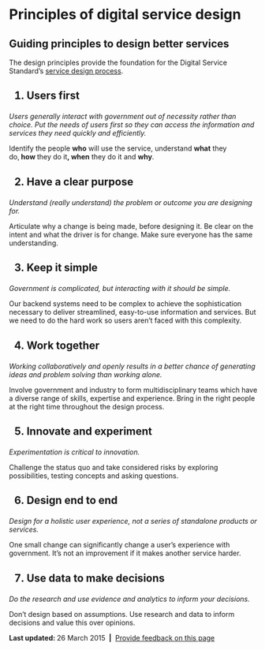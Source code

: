 <!DOCTYPE html PUBLIC "-//W3C//DTD XHTML 1.0 Transitional//EN" "http://www.w3.org/TR/xhtml1/DTD/xhtml1-transitional.dtd">
<html xmlns="http://www.w3.org/1999/xhtml">
<head>
  <meta http-equiv="Content-Type" content="text/html; charset=utf-8" />
  <meta http-equiv="Content-Style-Type" content="text/css" />
  <meta name="generator" content="pandoc" />
  <title></title>
  <style type="text/css">code{white-space: pre;}</style>
</head>
<body>
<h1>
Principles of digital service design
</h1>
<h2>
Guiding principles to design better services
</h2></div>
<p>
The design principles provide the foundation for the Digital Service Standard’s <a href="/standard/service-design-process">service design process</a>.
</p>
<h2>
<ol style="list-style-type: decimal">
<li>Users first
</h2>
<p>
<em>Users generally interact with government out of necessity rather than choice. Put the needs of users first so they can access the information and services they need quickly and efficiently.</em>
</p>
<p>
Identify the people <strong>who</strong> will use the service, understand <strong>what</strong> they do,<strong> how </strong>they do it<strong>, when</strong> they do it and <strong>why</strong>.
</p>
<h2>
<ol start="2" style="list-style-type: decimal">
<li>Have a clear purpose
</h2>
<p>
<em>Understand (really understand) the problem or outcome you are designing for.</em>
</p>
<p>
Articulate why a change is being made, before designing it. Be clear on the intent and what the driver is for change. Make sure everyone has the same understanding.
</p>
<h2>
<ol start="3" style="list-style-type: decimal">
<li>Keep it simple
</h2>
<p>
<em>Government is complicated, but interacting with it should be simple.</em>
</p>
<p>
Our backend systems need to be complex to achieve the sophistication necessary to deliver streamlined, easy-to-use information and services. But we need to do the hard work so users aren’t faced with this complexity.
</p>
<h2>
<ol start="4" style="list-style-type: decimal">
<li>Work together
</h2>
<p>
<em>Working collaboratively and openly results in a better chance of generating ideas and problem solving than working alone.</em>
</p>
<p>
Involve government and industry to form multidisciplinary teams which have a diverse range of skills, expertise and experience. Bring in the right people at the right time throughout the design process.
</p>
<h2>
<ol start="5" style="list-style-type: decimal">
<li>Innovate and experiment
</h2>
<p>
<em>Experimentation is critical to innovation.</em>
</p>
<p>
Challenge the status quo and take considered risks by exploring possibilities, testing concepts and asking questions.
</p>
<h2>
<ol start="6" style="list-style-type: decimal">
<li>Design end to end
</h2>
<p>
<em>Design for a holistic user experience, not a series of standalone products or services.</em>
</p>
<p>
One small change can significantly change a user’s experience with government. It’s not an improvement if it makes another service harder.
</p>
<h2>
<ol start="7" style="list-style-type: decimal">
<li>Use data to make decisions
</h2>
<p>
<em>Do the research and use evidence and analytics to inform your decisions.</em>
</p>
<p>
Don’t design based on assumptions. Use research and data to inform decisions and value this over opinions.
</p>
<p>
<strong>Last updated: </strong>26 March 2015 <strong> |</strong>  <a href="/feedback?url_from=DesignPrinciples">Provide feedback on this page</a>
</p>

</li>
</ol></li>
</ol></li>
</ol></li>
</ol></li>
</ol></li>
</ol></li>
</ol>
</body>
</html>
